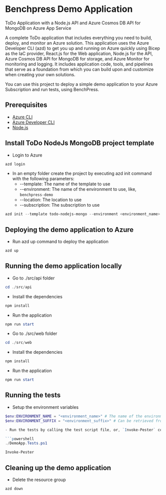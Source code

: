 # Benchpress Demo Application

ToDo Application with a Node.js API and Azure Cosmos DB API for MongoDB on Azure App Service

A complete ToDo application that includes everything you need to build, deploy, and monitor an Azure solution. This application uses the Azure Developer CLI (azd) to get you up and running on Azure quickly using Bicep as the IaC provider, React.js for the Web application, Node.js for the API, Azure Cosmos DB API for MongoDB for storage, and Azure Monitor for monitoring and logging. It includes application code, tools, and pipelines that serve as a foundation from which you can build upon and customize when creating your own solutions.

You can use this project to deploy a simple demo application to your Azure Subscription and run tests, using BenchPress.

## Prerequisites

* [Azure CLI](https://docs.microsoft.com/cli/azure/install-azure-cli?view=azure-cli-latest)
* [Azure Developer CLI](https://learn.microsoft.com/en-us/azure/developer/azure-developer-cli/install-azd)
* [Node.js](https://nodejs.org/en/download/)

## Install ToDo NodeJs MongoDB project template

- Login to Azure

```powershell
azd login
```

- In an empty folder create the project by executing azd init command with the following parameters:
  * --template: The name of the template to use
  * --environment: The name of the environment to use, like, `benchpress-demo`
  * --location: The location to use
  * --subscription: The subscription to use

```powershell
azd init --template todo-nodejs-mongo --environment <environment_name> --location <location> --subscription <subscription-id>
```

## Deploying the demo application to Azure

- Run azd up command to deploy the application

```powershell
azd up
```

## Running the demo application locally

- Go to ./src/api folder

```powershell
cd ./src/api
```

- Install the dependencies

```powershell
npm install
```

- Run the application

```powershell
npm run start
```

- Go to ./src/web folder

```powershell
cd ./src/web
```

- Install the dependencies

```powershell
npm install
```

- Run the application

```powershell
npm run start
```

## Running the tests

- Setup the environment variables

```powershell
$env:ENVIRONMENT_NAME = "<environment_name>" # The name of the environment to use, like, `benchpress-demo
$env:ENVIRONMENT_SUFFIX = "<environment_suffix>" # Can be retrieved from the output of azd command, or `azure/<environment_name>/.env` file, like, `aiqqogaekwzue`

- Run the tests by calling the test script file, or, `Invoke-Pester` command

```powershell
./DemoApp.Tests.ps1
```

```powershell
Invoke-Pester
```

## Cleaning up the demo application

- Delete the resource group

```powershell
azd down
```
